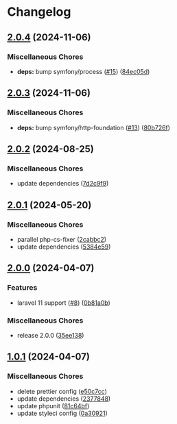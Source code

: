 # Changelog

## [2.0.4](https://github.com/audunru/memory-usage/compare/v2.0.3...v2.0.4) (2024-11-06)


### Miscellaneous Chores

* **deps:** bump symfony/process ([#15](https://github.com/audunru/memory-usage/issues/15)) ([84ec05d](https://github.com/audunru/memory-usage/commit/84ec05dd5d0e063db941e3b2e46ec3ee8f38880a))

## [2.0.3](https://github.com/audunru/memory-usage/compare/v2.0.2...v2.0.3) (2024-11-06)


### Miscellaneous Chores

* **deps:** bump symfony/http-foundation ([#13](https://github.com/audunru/memory-usage/issues/13)) ([80b726f](https://github.com/audunru/memory-usage/commit/80b726f41c235fb86b4ddcbf69724fe95b2701b8))

## [2.0.2](https://github.com/audunru/memory-usage/compare/v2.0.1...v2.0.2) (2024-08-25)


### Miscellaneous Chores

* update dependencies ([7d2c9f9](https://github.com/audunru/memory-usage/commit/7d2c9f9022f0b9d254162473ea5e85bb93e95019))

## [2.0.1](https://github.com/audunru/memory-usage/compare/v2.0.0...v2.0.1) (2024-05-20)


### Miscellaneous Chores

* parallel php-cs-fixer ([2cabbc2](https://github.com/audunru/memory-usage/commit/2cabbc2fe18e0574ee2532dd9d6726a55f7a10ff))
* update dependencies ([5384e59](https://github.com/audunru/memory-usage/commit/5384e59da544e7876b1674e6ec62750991164151))

## [2.0.0](https://github.com/audunru/memory-usage/compare/v1.0.1...v2.0.0) (2024-04-07)


### Features

* laravel 11 support ([#8](https://github.com/audunru/memory-usage/issues/8)) ([0b81a0b](https://github.com/audunru/memory-usage/commit/0b81a0bd4523e04c7bb341b9aa357cd6dcb9b442))


### Miscellaneous Chores

* release 2.0.0 ([35ee138](https://github.com/audunru/memory-usage/commit/35ee138abb674e8473fe77ceae296ba292f14f8f))

## [1.0.1](https://github.com/audunru/memory-usage/compare/v1.0.0...v1.0.1) (2024-04-07)


### Miscellaneous Chores

* delete prettier config ([e50c7cc](https://github.com/audunru/memory-usage/commit/e50c7ccffac71b9858e402e8811a1e8a63e73f47))
* update dependencies ([2377848](https://github.com/audunru/memory-usage/commit/23778488f22dced9b5bf9f7cd4976d2a620005ee))
* update phpunit ([81c64bf](https://github.com/audunru/memory-usage/commit/81c64bf5facaa6de5137286c4ae65ffa6b0386c6))
* update styleci config ([0a30921](https://github.com/audunru/memory-usage/commit/0a30921b3d1d00786bf9720865d98c2e03a1fc9f))
